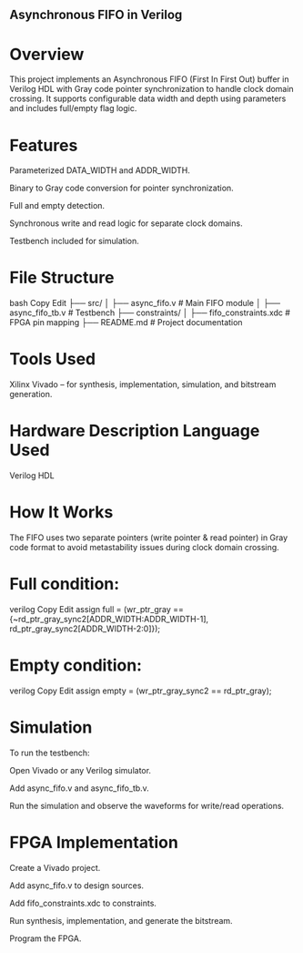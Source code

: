 ## Asynchronous FIFO in Verilog


# Overview
This project implements an Asynchronous FIFO (First In First Out) buffer in Verilog HDL with Gray code pointer synchronization to handle clock domain crossing. It supports configurable data width and depth using parameters and includes full/empty flag logic.

# Features
Parameterized DATA_WIDTH and ADDR_WIDTH.

Binary to Gray code conversion for pointer synchronization.

Full and empty detection.

Synchronous write and read logic for separate clock domains.

Testbench included for simulation.

# File Structure
bash
Copy
Edit
├── src/
│   ├── async_fifo.v          # Main FIFO module
│   ├── async_fifo_tb.v       # Testbench
├── constraints/
│   ├── fifo_constraints.xdc  # FPGA pin mapping
├── README.md                 # Project documentation

# Tools Used
Xilinx Vivado – for synthesis, implementation, simulation, and bitstream generation.

# Hardware Description Language Used
Verilog HDL

# How It Works
The FIFO uses two separate pointers (write pointer & read pointer) in Gray code format to avoid metastability issues during clock domain crossing.

# Full condition:

verilog
Copy
Edit
assign full = (wr_ptr_gray == {~rd_ptr_gray_sync2[ADDR_WIDTH:ADDR_WIDTH-1],
                               rd_ptr_gray_sync2[ADDR_WIDTH-2:0]});
# Empty condition:

verilog
Copy
Edit
assign empty = (wr_ptr_gray_sync2 == rd_ptr_gray);

# Simulation
To run the testbench:

Open Vivado or any Verilog simulator.

Add async_fifo.v and async_fifo_tb.v.

Run the simulation and observe the waveforms for write/read operations.

# FPGA Implementation
Create a Vivado project.

Add async_fifo.v to design sources.

Add fifo_constraints.xdc to constraints.

Run synthesis, implementation, and generate the bitstream.

Program the FPGA.




